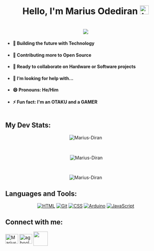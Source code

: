 <h1 align = center>Hello, I'm Marius Odediran <img src="https://emoji.slack-edge.com/T02HBS55FCG/cool-doge/aa3c8fd9037a0604.gif" width="28" alt="hi"></h1>

 <h1 align="center">
  <a href="https://git.io/typing-svg">
    <img src="https://readme-typing-svg.herokuapp.com/?lines=Heyyo!👋;I'm+an+Innovator/Creator...;Welcome+to+my+Profile!&color=1a1aff&center=true&size=25&">
  </a>
</h1>

- #### 🔭 Building the future with Technology

- #### 🌱 Contributing more to Open Source
  
- #### 👯 Ready to collaborate on Hardware or Software projects 
 
- #### 🤔 I’m looking for help with...
 
- #### 😄 Pronouns: He/Him
 
- #### ⚡ Fun fact: I'm an OTAKU and a GAMER <br><br>


## My Dev Stats:
<div align="center">
  <p><img align="center" src="https://github-readme-stats.vercel.app/api/top-langs?username=Marius-Diran&show_icons=true&locale=en&layout=compact&text_color=00FFD2&icon_color=007bff&bg_color=171c28" alt="Marius-Diran" /></p>
  <br>
<p>&nbsp;<img align="center" src="https://github-readme-stats.vercel.app/api?username=Marius-Diran&show_icons=true&locale=en" alt="Marius-Diran" /></p>
  <br>
<p><img align="center" src="https://github-readme-streak-stats.herokuapp.com/?user=Marius-Diran&" alt="Marius-Diran" /></p>
 </div> 
 
   ## Languages and Tools:
   
   <p align="center">
   <a href="https://github.com/search?q=user%3ADenverCoder1+language%3Ahtml"><img alt="HTML" src="https://img.shields.io/badge/HTML-E34F26.svg?logo=html5&logoColor=white"></a>
   <a href="#"><img alt="Git" src="https://img.shields.io/badge/Git-F05033.svg?logo=git&logoColor=white"></a>
  <a href="https://github.com/search?q=user%3ADenverCoder1+language%3Acss"><img alt="CSS" src="https://img.shields.io/badge/CSS-1572B6.svg?logo=css3&logoColor=white"></a>
   <a href="#"><img alt="Arduino" src="https://img.shields.io/badge/-Arduino-00979D?logo=Arduino&logoColor=white"></a>
  <a href="https://github.com/search?q=user%3ADenverCoder1+language%3Ajavascript"><img alt="JavaScript" src="https://img.shields.io/badge/JavaScript-F7DF1E.svg?logo=javascript&logoColor=black"></a>
   
   ## Connect with me:
<p align="left">
<a href="https://twitter.com/odediran_marius" target="blank"><img align="center" src="https://raw.githubusercontent.com/rahuldkjain/github-profile-readme-generator/master/src/images/icons/Social/twitter.svg" alt="Marius-Twitter" height="30" width="40" /></a>
<a href="https://www.linkedin.com/in/marius-odediran-94795b235/" target="blank"><img align="center" src="https://raw.githubusercontent.com/rahuldkjain/github-profile-readme-generator/master/src/images/icons/Social/linked-in-alt.svg" alt="agboola-olawale-damilola-7b2132246" height="30" width="40" /></a>
<a href="mailto:diranmarius8@gmail.com" alt="contact me"><img align="center" src="https://raw.githubusercontent.com/jayehernandez/jayehernandez/3f5402efef9a0ae89211a6e04609558e862ca616/readme/mail-fill.svg" width="45" height="45"></a>
</p>
